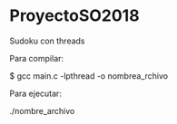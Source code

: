 # ProyectoSO2018
Sudoku con threads

Para compilar:

$ gcc main.c -lpthread -o nombrea_rchivo

Para ejecutar:

./nombre_archivo
